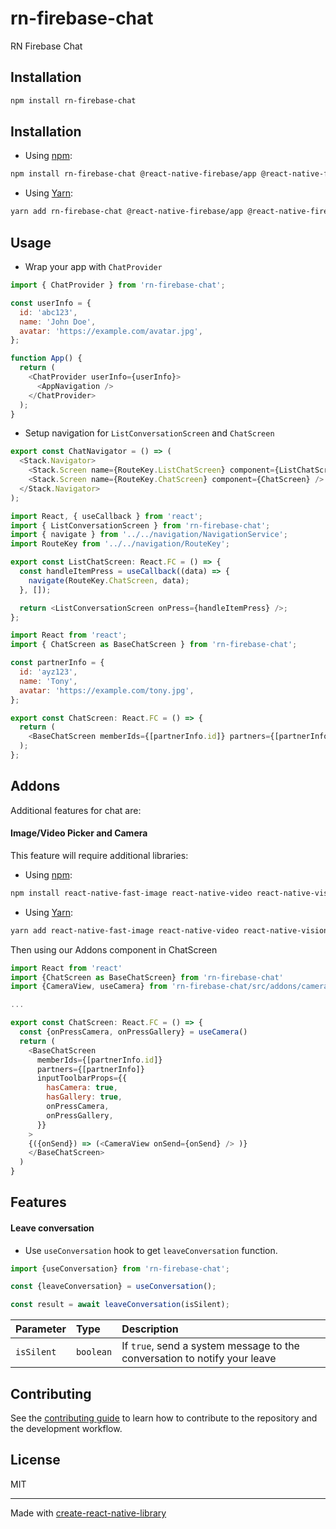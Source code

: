 # rn-firebase-chat

RN Firebase Chat

## Installation

```sh
npm install rn-firebase-chat
```

## Installation

- Using [npm](https://www.npmjs.com/#getting-started):

```sh
npm install rn-firebase-chat @react-native-firebase/app @react-native-firebase/firestore @react-native-firebase/storage randomcolor react-native-aes-crypto react-native-gifted-chat --save
```

- Using [Yarn](https://yarnpkg.com/):

```sh
yarn add rn-firebase-chat @react-native-firebase/app @react-native-firebase/firestore @react-native-firebase/storage randomcolor react-native-aes-crypto react-native-gifted-chat
```

## Usage

- Wrap your app with `ChatProvider`

```javascript
import { ChatProvider } from 'rn-firebase-chat';

const userInfo = {
  id: 'abc123',
  name: 'John Doe',
  avatar: 'https://example.com/avatar.jpg',
};

function App() {
  return (
    <ChatProvider userInfo={userInfo}>
      <AppNavigation />
    </ChatProvider>
  );
}
```

- Setup navigation for `ListConversationScreen` and `ChatScreen`

```javascript
export const ChatNavigator = () => (
  <Stack.Navigator>
    <Stack.Screen name={RouteKey.ListChatScreen} component={ListChatScreen} />
    <Stack.Screen name={RouteKey.ChatScreen} component={ChatScreen} />
  </Stack.Navigator>
);
```

```javascript
import React, { useCallback } from 'react';
import { ListConversationScreen } from 'rn-firebase-chat';
import { navigate } from '../../navigation/NavigationService';
import RouteKey from '../../navigation/RouteKey';

export const ListChatScreen: React.FC = () => {
  const handleItemPress = useCallback((data) => {
    navigate(RouteKey.ChatScreen, data);
  }, []);

  return <ListConversationScreen onPress={handleItemPress} />;
};
```

```javascript
import React from 'react';
import { ChatScreen as BaseChatScreen } from 'rn-firebase-chat';

const partnerInfo = {
  id: 'ayz123',
  name: 'Tony',
  avatar: 'https://example.com/tony.jpg',
};

export const ChatScreen: React.FC = () => {
  return (
    <BaseChatScreen memberIds={[partnerInfo.id]} partners={[partnerInfo]} />
  );
};
```

## Addons

Additional features for chat are:

#### Image/Video Picker and Camera

This feature will require additional libraries:

- Using [npm](https://www.npmjs.com/#getting-started):

```sh
npm install react-native-fast-image react-native-video react-native-vision-camera uuid react-native-image-picker --save
```

- Using [Yarn](https://yarnpkg.com/):

```sh
yarn add react-native-fast-image react-native-video react-native-vision-camera uuid react-native-image-picker
```

Then using our Addons component in ChatScreen

```javascript
import React from 'react'
import {ChatScreen as BaseChatScreen} from 'rn-firebase-chat'
import {CameraView, useCamera} from 'rn-firebase-chat/src/addons/camera'

...

export const ChatScreen: React.FC = () => {
  const {onPressCamera, onPressGallery} = useCamera()
  return (
    <BaseChatScreen
      memberIds={[partnerInfo.id]}
      partners={[partnerInfo]}
      inputToolbarProps={{
        hasCamera: true,
        hasGallery: true,
        onPressCamera,
        onPressGallery,
      }}
    >
    {({onSend}) => (<CameraView onSend={onSend} /> )}
    </BaseChatScreen>
  )
}

```

## Features

#### Leave conversation

- Use `useConversation` hook to get `leaveConversation` function.

```typescript
import {useConversation} from 'rn-firebase-chat';

const {leaveConversation} = useConversation();

const result = await leaveConversation(isSilent);
```

| Parameter  | Type      | Description                                                               |
| :--------- | :-------- | :------------------------------------------------------------------------ |
| `isSilent` | `boolean` | If `true`, send a system message to the conversation to notify your leave |

## Contributing

See the [contributing guide](CONTRIBUTING.md) to learn how to contribute to the repository and the development workflow.

## License

MIT

---

Made with [create-react-native-library](https://github.com/callstack/react-native-builder-bob)
